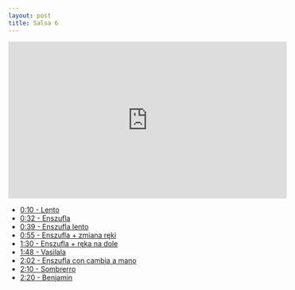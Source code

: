```yaml
---
layout: post
title: Salsa 6
---
```


<iframe id="zajecia6" width="560" height="315" src="https://www.youtube.com/embed/HIW8Rb_SB-c?enablejsapi=1&origin=https://mnocon.github.io" frameborder="0" enablejsapi="1" allowfullscreen></iframe>

<ul>

<li><a href="#" onclick="playerSeekTo('zajecia6', 10); return false;">0:10 - Lento</a>  </li>
<li><a href="#" onclick="playerSeekTo('zajecia6', 32); return false;">0:32 - Enszufla</a>  </li>
<li><a href="#" onclick="playerSeekTo('zajecia6', 32); return false;">0:39 - Enszufla lento</a>  </li>
<li><a href="#" onclick="playerSeekTo('zajecia6', 55); return false;">0:55 - Enszufla + zmiana ręki</a>  </li>
<li><a href="#" onclick="playerSeekTo('zajecia6', 90); return false;">1:30 - Enszufla + ręka na dole</a>  </li>
<li><a href="#" onclick="playerSeekTo('zajecia6', 108); return false;">1:48 - Vasilala</a>  </li>
<li><a href="#" onclick="playerSeekTo('zajecia6', 122); return false;">2:02 - Enszufla con cambia a mano</a>  </li>
<li><a href="#" onclick="playerSeekTo('zajecia6', 130); return false;">2:10 - Sombrerro</a>  </li>
<li><a href="#" onclick="playerSeekTo('zajecia6', 140); return false;">2:20 - Benjamin</a>  </li>

</ul>